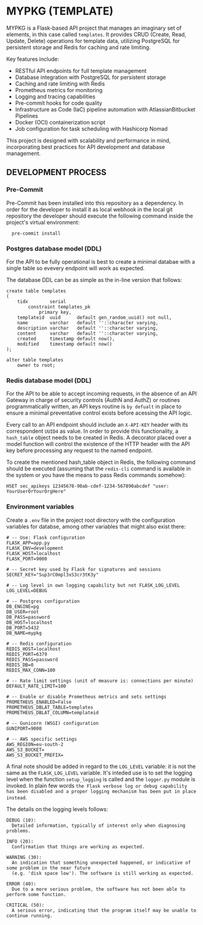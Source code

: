 # MYPKG (TEMPLATE)

MYPKG is a Flask-based API project that manages an imaginary set of elements, in this case called `templates`. It provides CRUD (Create, Read, Update, Delete) operations for template data, utilizing PostgreSQL for persistent storage and Redis for caching and rate limiting.

Key features include:
- RESTful API endpoints for full template management
- Database integration with PostgreSQL for persistent storage
- Caching and rate limiting with Redis
- Prometheus metrics for monitoring
- Logging and tracing capabilities 
- Pre-commit hooks for code quality
- Infrastructure as Code (IaC) pipeline automation with AtlassianBitbucket Pipelines
- Docker (OCI) containerization script
- Job configuration for task scheduling with Hashicorp Nomad

This project is designed with scalability and performance in mind, incorporating best practices for API development and database management.
## DEVELOPMENT PROCESS

### Pre-Commit
Pre-Commit has been installed into this repository as a dependency. In order for the developer to install it as local webhook in the local git repository the developer should execute the following command inside the project's virtual environment:

```
  pre-commit install
```

### Postgres database model (DDL)
For the API to be fully operational is best to create a minimal databae with a single table so evevery endpoint will work as expected.

The database DDL can be as simple as the in-line version that follows:

```
create table templates
(
    tidx        serial
        constraint templates_pk
            primary key,
    templateid  uuid      default gen_random_uuid() not null,
    name        varchar   default ''::character varying,
    description varchar   default ''::character varying,
    content     varchar   default ''::character varying,
    created     timestamp default now(),
    modified    timestamp default now()
);

alter table templates
    owner to root;
```


### Redis database model (DDL)
For the API to be able to accept incoming requests, in the absence of an API Gateway in charge of security controls (AuthN and AuthZ) or routines programmatically written, an API keys routine is `by defualt` in place to ensure a minimal preventative control exists before acessing the API logic. 

Every call to an API endpoint should include an `X-API-KEY` header with its correspondent `UUID4` as value. In order to provide this functionality, a `hash_table` object needs to be created in Redis. A decorator placed over a model function will control the existence of the HTTP header with the API key before processing any request to the named endpoint. 

To create the mentioned hash_table object in Redis, the following command should be executed (assuming that the `redis-cli` command is available in the system or you have the means to pass Redis commands somehow):  

```
HSET sec_apikeys 12345678-90ab-cdef-1234-567890abcdef "user: YourUserOrYourOrgHere"
```


### Environment variables
Create a `.env` file in the project root directory with the configuration variables for databse, among other variables that might also exist there:
```
# -- Use: Flask configuration
FLASK_APP=app.py
FLASK_ENV=development
FLASK_HOST=localhost
FLASK_PORT=9000

# -- Secret key used by Flask for signatures and sessions
SECRET_KEY="Sup3rC0mpl3xS3cr3tK3y"

# -- Log level in own logging capability but not FLASK_LOG_LEVEL
LOG_LEVEL=DEBUG

# -- Postgres configuration
DB_ENGINE=pg
DB_USER=root
DB_PASS=password
DB_HOST=localhost
DB_PORT=5432
DB_NAME=mypkg

# -- Redis configuration
REDIS_HOST=localhost
REDIS_PORT=6379
REDIS_PASS=password
REDIS_DB=0
REDIS_MAX_CONN=100

# -- Rate limit settings (unit of measure is: connections per minute)
DEFAULT_RATE_LIMIT=100

# -- Enable or disable Prometheus metrics and sets settings
PROMETHEUS_ENABLED=False
PROMETHEUS_DBLAT_TABLE=templates
PROMETHEUS_DBLAT_COLUMN=templateid

# -- Gunicorn (WSGI) configuration
GUNIPORT=9000

# -- AWS specific settings
AWS_REGION=eu-south-2
AWS_S3_BUCKET=
AWS_S3_BUCKET_PREFIX=

```

A final note should be added in regard to the `LOG_LEVEL` variable: it is not the same as the `FLASK_LOG_LEVEL` variable. It's inteded use is to set the logging level when the function `setup_logging` is called and the `logger.py` module is invoked. In plain few words `the Flask verbose log or debug capability has been disabled and a proper logging mechanism has been put in place instead`. 

The details on the logging levels follows:
``` 
DEBUG (10):
  Detailed information, typically of interest only when diagnosing problems.

INFO (20):
  Confirmation that things are working as expected.

WARNING (30):
  An indication that something unexpected happened, or indicative of some problem in the near future 
  (e.g. 'disk space low'). The software is still working as expected.

ERROR (40):
  Due to a more serious problem, the software has not been able to perform some function.

CRITICAL (50):
  A serious error, indicating that the program itself may be unable to continue running.
```
